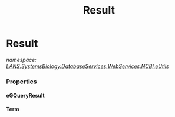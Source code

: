 ﻿---
title: Result
---

# Result
_namespace: [LANS.SystemsBiology.DatabaseServices.WebServices.NCBI.eUtils](N-LANS.SystemsBiology.DatabaseServices.WebServices.NCBI.eUtils.html)_





### Properties

#### eGQueryResult

#### Term


